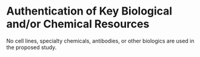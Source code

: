 # Authentication of Key Biological and/or Chemical Resources

No cell lines, specialty chemicals, antibodies, or other biologics are used in the proposed study.
